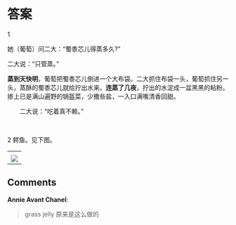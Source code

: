 # 答案

<div id="msgcns!9884D0A402622CB2!3947" class="bvMsg"><p>1 <p>她（葡萄）问二大：“蜀黍芯儿得蒸多久?” <p>二大说：“只管蒸。” <p><strong>蒸到天快明</strong>，葡萄把蜀黍芯儿倒进一个大布袋。二大抓住布袋一头，葡萄抓住另一头，蒸酥的蜀黍芯儿就给拧出水来。<strong>连蒸了几夜</strong>，拧出的水淀成一盆黑黑的粘粉。掺上已是满山遍野的锅盔菜，少撒些盐，一入口满嘴清香回甜。 <p>　　二大说：“吃着真不赖。” <p>  <p>2 鳄鱼。见下图。</div><table cellspacing="0" border="0"><tr><td></td></tr><tr><td valign="top"><a href="http://byfiles.storage.live.com/y1pE56zuosIlek4YdKpjzm9zEukpAtEh7OiVCEBOAfz-mwjwKGwop7IZrRNpIb8_7xr12YYqn0WBWg" target="_blank" rel="WLPP;url=http://byfiles.storage.live.com/y1pE56zuosIlek4YdKpjzm9zEukpAtEh7OiVCEBOAfz-mwjwKGwop7IZrRNpIb8_7xr12YYqn0WBWg;cnsid=cns&#033;9884D0A402622CB2&#033;3949"><img src="http://byfiles.storage.live.com/y1pE56zuosIlek4YdKpjzm9zGNVOznW1i-81HTimX5Fu4rxYoEj3AP6wHSvrQw4ECslMof763TwKwI" border="0" /></a></td></tr></table>

## Comments

**Annie Avant Chanel**:
> grass jelly 原来是这么做的
 

